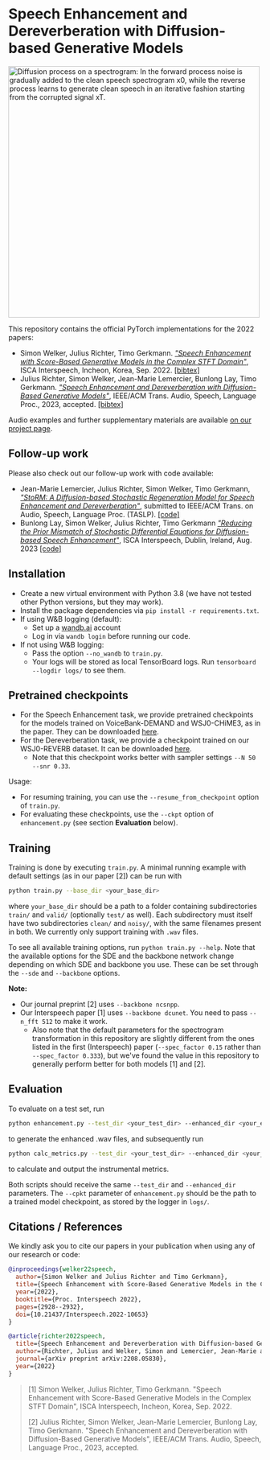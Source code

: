 # Speech Enhancement and Dereverberation with Diffusion-based Generative Models

<img src="https://raw.githubusercontent.com/sp-uhh/sgmse/main/diffusion_process.png" width="500" alt="Diffusion process on a spectrogram: In the forward process noise is gradually added to the clean speech spectrogram x0, while the reverse process learns to generate clean speech in an iterative fashion starting from the corrupted signal xT.">

This repository contains the official PyTorch implementations for the 2022 papers:

- Simon Welker, Julius Richter, Timo Gerkmann. [*"Speech Enhancement with Score-Based Generative Models in the Complex STFT Domain"*](https://www.isca-speech.org/archive/interspeech_2022/welker22_interspeech.html), ISCA Interspeech, Incheon, Korea, Sep. 2022. [[bibtex]](#citations--references)
- Julius Richter, Simon Welker, Jean-Marie Lemercier, Bunlong Lay, Timo Gerkmann. [*"Speech Enhancement and Dereverberation with Diffusion-Based Generative Models"*](https://arxiv.org/abs/2208.05830), IEEE/ACM Trans. Audio, Speech, Language Proc., 2023, accepted. [[bibtex]](#citations--references)

Audio examples and further supplementary materials are available [on our project page](https://www.inf.uni-hamburg.de/en/inst/ab/sp/publications/sgmse).

## Follow-up work

Please also check out our follow-up work with code available: 

- Jean-Marie Lemercier, Julius Richter, Simon Welker, Timo Gerkmann, [*"StoRM: A Diffusion-based Stochastic Regeneration Model for Speech Enhancement and Dereverberation"*](https://arxiv.org/abs/2212.11851), submitted to IEEE/ACM Trans. on Audio, Speech, Language Proc. (TASLP). [[code]](https://github.com/sp-uhh/storm)
- Bunlong Lay, Simon Welker, Julius Richter, Timo Gerkmann [*"Reducing the Prior Mismatch of Stochastic Differential Equations for Diffusion-based Speech Enhancement"*](https://arxiv.org/abs/2302.14748), ISCA Interspeech, Dublin, Ireland, Aug. 2023 [[code]](https://github.com/sp-uhh/sgmse-bbed)

## Installation

- Create a new virtual environment with Python 3.8 (we have not tested other Python versions, but they may work).
- Install the package dependencies via `pip install -r requirements.txt`.
- If using W&B logging (default):
    - Set up a [wandb.ai](https://wandb.ai/) account
    - Log in via `wandb login` before running our code.
- If not using W&B logging:
    - Pass the option `--no_wandb` to `train.py`.
    - Your logs will be stored as local TensorBoard logs. Run `tensorboard --logdir logs/` to see them.


## Pretrained checkpoints

- For the Speech Enhancement task, we provide pretrained checkpoints for the models trained on VoiceBank-DEMAND and WSJ0-CHiME3, as in the paper. They can be downloaded [here](https://drive.google.com/drive/folders/1CSnkhUSoiv3RG0xg7WEcVapyLuwDaLbe?usp=sharing).
- For the Dereverberation task, we provide a checkpoint trained on our WSJ0-REVERB dataset. It can be downloaded [here](https://drive.google.com/drive/folders/1082_PSEgrqoVVrNsAkSIcpLF1AAtzGwV?usp=sharing).
    - Note that this checkpoint works better with sampler settings `--N 50 --snr 0.33`.

Usage:
- For resuming training, you can use the `--resume_from_checkpoint` option of `train.py`.
- For evaluating these checkpoints, use the `--ckpt` option of `enhancement.py` (see section **Evaluation** below).


## Training

Training is done by executing `train.py`. A minimal running example with default settings (as in our paper [2]) can be run with

```bash
python train.py --base_dir <your_base_dir>
```

where `your_base_dir` should be a path to a folder containing subdirectories `train/` and `valid/` (optionally `test/` as well). Each subdirectory must itself have two subdirectories `clean/` and `noisy/`, with the same filenames present in both. We currently only support training with `.wav` files.

To see all available training options, run `python train.py --help`. Note that the available options for the SDE and the backbone network change depending on which SDE and backbone you use. These can be set through the `--sde` and `--backbone` options.

**Note:**
- Our journal preprint [2] uses `--backbone ncsnpp`.
- Our Interspeech paper [1] uses `--backbone dcunet`. You need to pass `--n_fft 512` to make it work.
    - Also note that the default parameters for the spectrogram transformation in this repository are slightly different from the ones listed in the first (Interspeech) paper (`--spec_factor 0.15` rather than `--spec_factor 0.333`), but we've found the value in this repository to generally perform better for both models [1] and [2].


## Evaluation

To evaluate on a test set, run
```bash
python enhancement.py --test_dir <your_test_dir> --enhanced_dir <your_enhanced_dir> --ckpt <path_to_model_checkpoint>
```

to generate the enhanced .wav files, and subsequently run

```bash
python calc_metrics.py --test_dir <your_test_dir> --enhanced_dir <your_enhanced_dir>
```

to calculate and output the instrumental metrics.

Both scripts should receive the same `--test_dir` and `--enhanced_dir` parameters. The `--cpkt` parameter of `enhancement.py` should be the path to a trained model checkpoint, as stored by the logger in `logs/`.


## Citations / References

We kindly ask you to cite our papers in your publication when using any of our research or code:
```bib
@inproceedings{welker22speech,
  author={Simon Welker and Julius Richter and Timo Gerkmann},
  title={Speech Enhancement with Score-Based Generative Models in the Complex {STFT} Domain},
  year={2022},
  booktitle={Proc. Interspeech 2022},
  pages={2928--2932},
  doi={10.21437/Interspeech.2022-10653}
}
```
```bib
@article{richter2022speech,
  title={Speech Enhancement and Dereverberation with Diffusion-based Generative Models},
  author={Richter, Julius and Welker, Simon and Lemercier, Jean-Marie and Lay, Bunlong and Gerkmann, Timo},
  journal={arXiv preprint arXiv:2208.05830},
  year={2022}
}
```

>[1] Simon Welker, Julius Richter, Timo Gerkmann. "Speech Enhancement with Score-Based Generative Models in the Complex STFT Domain", ISCA Interspeech, Incheon, Korea, Sep. 2022.
>
>[2] Julius Richter, Simon Welker, Jean-Marie Lemercier, Bunlong Lay, Timo Gerkmann. "Speech Enhancement and Dereverberation with Diffusion-Based Generative Models", IEEE/ACM Trans. Audio, Speech, Language Proc., 2023, accepted.